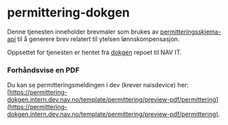 # permittering-dokgen

Denne tjenesten inneholder brevmaler som brukes av [permitteringsskjema-api](https://github.com/navikt/permitteringsskjema-api) til å generere brev relatert til ytelsen lønnskompensasjon.

Oppsettet for tjenesten er hentet fra [dokgen](https://github.com/navikt/dokgen) repoet til NAV IT.

### Forhåndsvise en PDF

Du kan se permitteringsmeldingen i dev (krever naisdevice) her: [https://permittering-dokgen.intern.dev.nav.no/template/permittering/preview-pdf/permittering](https://permittering-dokgen.intern.dev.nav.no/template/permittering/preview-pdf/permittering).
